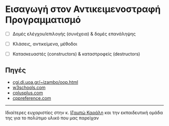 # Εισαγωγή στον Αντικειμενοστραφή Προγραμματισμό

- [ ] Δομές ελέγχου/επιλογής (συνέχεια) & δομές επανάληψης
- [ ] Κλάσεις, αντικείμενα, μέθοδοι
- [ ] Κατασκευαστές (constructors) & καταστροφείς (destructors)


## Πηγές
* [cgi.di.uoa.gr/~izambo/oop.html](https://cgi.di.uoa.gr/~izambo/oop.html)
* [w3schools.com](https://www.w3schools.com)
* [cplusplus.com](https://cplusplus.com)
* [cppreference.com](https://en.cppreference.com/w/)

---

Ιδιαίτερες ευχαριστίες στην κ. [Ιζαμπώ Καράλη](https://cgi.di.uoa.gr/~izambo/GR.html) και την εκπαιδευτική ομάδα της για το πολύτιμο υλικό που μας παρείχαν
